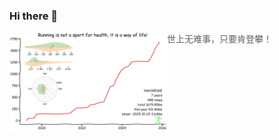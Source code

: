 ### Hi there 👋

<img src="https://raw.githubusercontent.com/naosense/miles/master/miles.svg" width="50%" align="left">

> 世上无难事，只要肯登攀！
